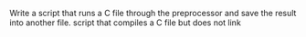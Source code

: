Write a script that runs a C file through the preprocessor and save the result into another file.
script that compiles a C file but does not link
